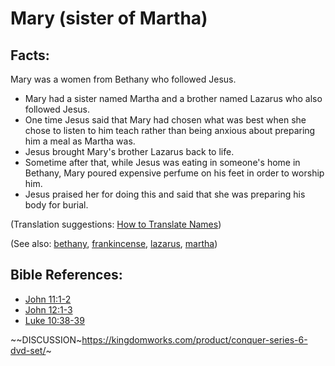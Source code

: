 # Mary (sister of Martha) #

## Facts: ##

Mary was a women from Bethany who followed Jesus.

 * Mary had a sister named Martha and a brother named Lazarus who also followed Jesus. 
 * One time Jesus said that Mary had chosen what was best when she chose to listen to him teach rather than being anxious about preparing him a meal as Martha was. 
 * Jesus brought Mary's brother Lazarus back to life.
 * Sometime after that, while Jesus was eating in someone's home in Bethany, Mary poured expensive perfume on his feet in order to worship him.
 * Jesus praised her for doing this and said that she was preparing his body for burial.

(Translation suggestions: [How to Translate Names](https://git.door43.org/Door43/en-ta-translate-vol1/src/master/content/translate_names.md))

(See also: [bethany](../other/bethany.md), [frankincense](../other/frankincense.md), [lazarus](../other/lazarus.md), [martha](../other/martha.md))

## Bible References: ##

* [John 11:1-2](https://door43.org/en/bible/notes/jhn/11/01)
* [John 12:1-3](https://door43.org/en/bible/notes/jhn/12/01)
* [Luke 10:38-39](https://door43.org/en/bible/notes/luk/10/38)

~~DISCUSSION~https://kingdomworks.com/product/conquer-series-6-dvd-set/~

